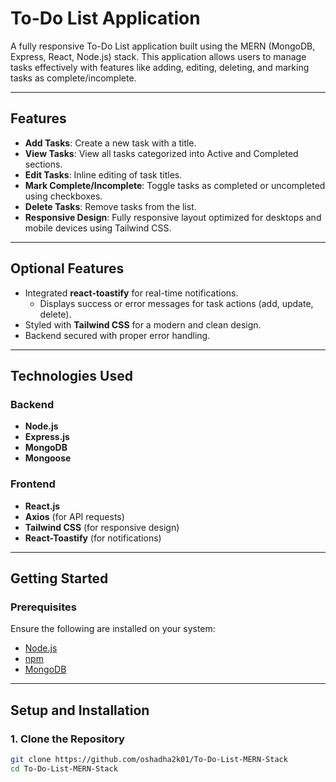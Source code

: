 # **To-Do List Application**

A fully responsive To-Do List application built using the MERN (MongoDB, Express, React, Node.js) stack. This application allows users to manage tasks effectively with features like adding, editing, deleting, and marking tasks as complete/incomplete.

---

## **Features**
- **Add Tasks**: Create a new task with a title.
- **View Tasks**: View all tasks categorized into Active and Completed sections.
- **Edit Tasks**: Inline editing of task titles.
- **Mark Complete/Incomplete**: Toggle tasks as completed or uncompleted using checkboxes.
- **Delete Tasks**: Remove tasks from the list.
- **Responsive Design**: Fully responsive layout optimized for desktops and mobile devices using Tailwind CSS.

---

## **Optional Features**
- Integrated **react-toastify** for real-time notifications.
  - Displays success or error messages for task actions (add, update, delete).
- Styled with **Tailwind CSS** for a modern and clean design.
- Backend secured with proper error handling.

---

## **Technologies Used**
### Backend
- **Node.js**
- **Express.js**
- **MongoDB**
- **Mongoose**

### Frontend
- **React.js**
- **Axios** (for API requests)
- **Tailwind CSS** (for responsive design)
- **React-Toastify** (for notifications)

---


## **Getting Started**

### **Prerequisites**
Ensure the following are installed on your system:
- [Node.js](https://nodejs.org)
- [npm](https://www.npmjs.com/)
- [MongoDB](https://www.mongodb.com/)

---

## **Setup and Installation**

### **1. Clone the Repository**
```bash
git clone https://github.com/oshadha2k01/To-Do-List-MERN-Stack
cd To-Do-List-MERN-Stack
